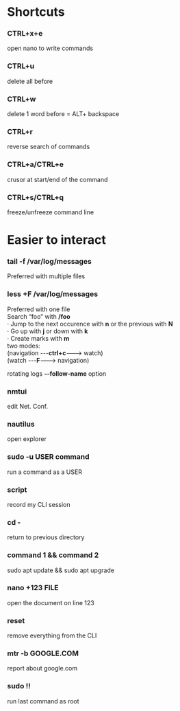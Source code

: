 # Shortcuts

### CTRL+x+e	  
open nano to write commands
### CTRL+u	    
delete all before
### CTRL+w	   
delete 1 word before = ALT+ backspace
### CTRL+r       
reverse search of commands
### CTRL+a/CTRL+e	
crusor at start/end of the command
### CTRL+s/CTRL+q	 
freeze/unfreeze command line

# Easier to interact

### tail -f /var/log/messages
Preferred with multiple files
### less +F /var/log/messages	

Preferred with one file  
Search “foo” with **/foo**  
· Jump to the next occurence with **n** or the previous with **N**  
· Go up with **j** or down with **k**  
· Create marks with **m**  
two modes:  
(navigation ---**ctrl+c**---> watch)  
(watch ---**F**---> navigation)  

rotating logs **--follow-name** option  


### nmtui	
edit Net. Conf.
### nautilus	
open explorer
### sudo -u USER command	
run a command as a USER
### script	
record my CLI session
### cd - 	
return to previous directory
### command 1 && command 2	
sudo apt update && sudo apt upgrade
### nano +123 FILE	
open the document on line 123
### reset	
remove everything from the CLI
### mtr -b GOOGLE.COM	
report about google.com
### sudo !!	
run last command as root

